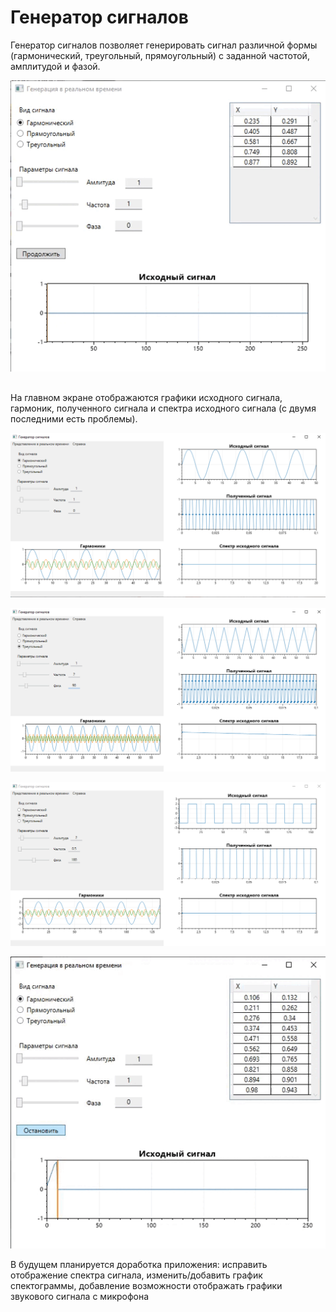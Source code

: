 # Генератор сигналов

Генератор сигналов позволяет генерировать сигнал различной формы (гармонический, треугольный, прямоугольный) с заданной частотой, амплитудой и фазой. 

![Alt text](./Resources/SG_realtime.gif) 

## 

На главном экране отображаются графики исходного сигнала, гармоник, полученного сигнала и спектра исходного сигнала (с двумя последними есть проблемы). 

![Alt text](./Resources/SG_harmonic.png) 



![Alt text](./Resources/SG_triangle.png) 

![Alt text](./Resources/SG_square.png) 


![Alt text](./Resources/SG_functional.gif) 


В будущем планируется доработка приложения: исправить отображение спектра сигнала, изменить/добавить график спектограммы, добавление возможности отображать графики звукового сигнала с микрофона
